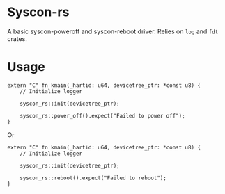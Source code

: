 # Syscon-rs
A basic syscon-poweroff and syscon-reboot driver.
Relies on `log` and `fdt` crates.

# Usage
```
extern "C" fn kmain(_hartid: u64, devicetree_ptr: *const u8) {
    // Initialize logger
    
    syscon_rs::init(devicetree_ptr);
    
    syscon_rs::power_off().expect("Failed to power off");
}
```
Or
```
extern "C" fn kmain(_hartid: u64, devicetree_ptr: *const u8) {
    // Initialize logger
    
    syscon_rs::init(devicetree_ptr);
    
    syscon_rs::reboot().expect("Failed to reboot");
}
```

